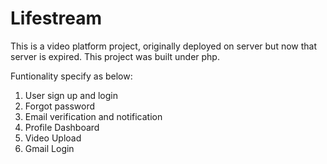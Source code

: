 # Lifestream

This is a video platform project, originally deployed on server but now that server is expired.
This project was built under php.

Funtionality specify as below:

1. User sign up and login
2. Forgot password
3. Email verification and notification
4. Profile Dashboard
5. Video Upload
6. Gmail Login
